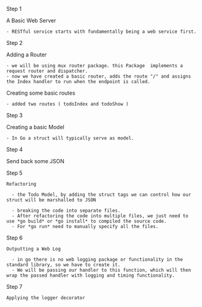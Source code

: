 Step 1

  A Basic Web Server

    - RESTful service starts with fundamentally being a web service first.

Step 2

  Adding a Router

    - we will be using mux router package. this Package  implements a request router and dispatcher.
    - now we have created a basic router, adds the route "/" and assigns the Index handler to run when the endpoint is called.

  Creating some basic routes

    - added two routes ( todoIndex and todoShow )

Step 3

   Creating a basic Model

    - In Go a struct will typically serve as model.

Step 4

   Send back some JSON

Step 5

    Refactoring

      - the Todo Model, by adding the struct tags we can control how our struct will be marshalled to JSON

      - breaking the code into separate files.
      - After refactoring the code into multiple files, we just need to use *go build* or *go install* to compiled the source code.
      - For *go run* need to manually specify all the files.

Step 6

    Outputting a Web Log

      - in go there is no web logging package or functionality in the standard library, so we have to create it.
      - We will be passing our handler to this function, which will then wrap the passed handler with logging and timing functionality.

Step 7

    Applying the logger decorator
